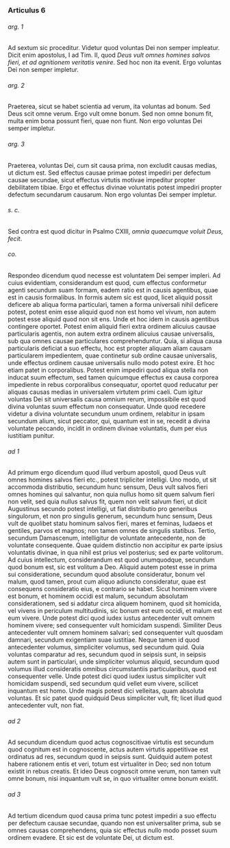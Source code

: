 ### Articulus 6

###### arg. 1
Ad sextum sic proceditur. Videtur quod voluntas Dei non semper impleatur. Dicit enim apostolus, I ad Tim. II, quod *Deus vult omnes homines salvos fieri, et ad agnitionem veritatis venire*. Sed hoc non ita evenit. Ergo voluntas Dei non semper impletur.

###### arg. 2
Praeterea, sicut se habet scientia ad verum, ita voluntas ad bonum. Sed Deus scit omne verum. Ergo vult omne bonum. Sed non omne bonum fit, multa enim bona possunt fieri, quae non fiunt. Non ergo voluntas Dei semper impletur.

###### arg. 3
Praeterea, voluntas Dei, cum sit causa prima, non excludit causas medias, ut dictum est. Sed effectus causae primae potest impediri per defectum causae secundae, sicut effectus virtutis motivae impeditur propter debilitatem tibiae. Ergo et effectus divinae voluntatis potest impediri propter defectum secundarum causarum. Non ergo voluntas Dei semper impletur.

###### s. c.
Sed contra est quod dicitur in Psalmo CXIII, *omnia quaecumque voluit Deus, fecit*.

###### co.
Respondeo dicendum quod necesse est voluntatem Dei semper impleri. Ad cuius evidentiam, considerandum est quod, cum effectus conformetur agenti secundum suam formam, eadem ratio est in causis agentibus, quae est in causis formalibus. In formis autem sic est quod, licet aliquid possit deficere ab aliqua forma particulari, tamen a forma universali nihil deficere potest, potest enim esse aliquid quod non est homo vel vivum, non autem potest esse aliquid quod non sit ens. Unde et hoc idem in causis agentibus contingere oportet. Potest enim aliquid fieri extra ordinem alicuius causae particularis agentis, non autem extra ordinem alicuius causae universalis, sub qua omnes causae particulares comprehenduntur. Quia, si aliqua causa particularis deficiat a suo effectu, hoc est propter aliquam aliam causam particularem impedientem, quae continetur sub ordine causae universalis, unde effectus ordinem causae universalis nullo modo potest exire. Et hoc etiam patet in corporalibus. Potest enim impediri quod aliqua stella non inducat suum effectum, sed tamen quicumque effectus ex causa corporea impediente in rebus corporalibus consequatur, oportet quod reducatur per aliquas causas medias in universalem virtutem primi caeli. Cum igitur voluntas Dei sit universalis causa omnium rerum, impossibile est quod divina voluntas suum effectum non consequatur. Unde quod recedere videtur a divina voluntate secundum unum ordinem, relabitur in ipsam secundum alium, sicut peccator, qui, quantum est in se, recedit a divina voluntate peccando, incidit in ordinem divinae voluntatis, dum per eius iustitiam punitur.

###### ad 1
Ad primum ergo dicendum quod illud verbum apostoli, quod Deus vult omnes homines salvos fieri etc., potest tripliciter intelligi. Uno modo, ut sit accommoda distributio, secundum hunc sensum, Deus vult salvos fieri omnes homines qui salvantur, non quia nullus homo sit quem salvum fieri non velit, sed quia nullus salvus fit, quem non velit salvum fieri, ut dicit Augustinus secundo potest intelligi, ut fiat distributio pro generibus singulorum, et non pro singulis generum, secundum hunc sensum, Deus vult de quolibet statu hominum salvos fieri, mares et feminas, Iudaeos et gentiles, parvos et magnos; non tamen omnes de singulis statibus. Tertio, secundum Damascenum, intelligitur de voluntate antecedente, non de voluntate consequente. Quae quidem distinctio non accipitur ex parte ipsius voluntatis divinae, in qua nihil est prius vel posterius; sed ex parte volitorum. Ad cuius intellectum, considerandum est quod unumquodque, secundum quod bonum est, sic est volitum a Deo. Aliquid autem potest esse in prima sui consideratione, secundum quod absolute consideratur, bonum vel malum, quod tamen, prout cum aliquo adiuncto consideratur, quae est consequens consideratio eius, e contrario se habet. Sicut hominem vivere est bonum, et hominem occidi est malum, secundum absolutam considerationem, sed si addatur circa aliquem hominem, quod sit homicida, vel vivens in periculum multitudinis, sic bonum est eum occidi, et malum est eum vivere. Unde potest dici quod iudex iustus antecedenter vult omnem hominem vivere; sed consequenter vult homicidam suspendi. Similiter Deus antecedenter vult omnem hominem salvari; sed consequenter vult quosdam damnari, secundum exigentiam suae iustitiae. Neque tamen id quod antecedenter volumus, simpliciter volumus, sed secundum quid. Quia voluntas comparatur ad res, secundum quod in seipsis sunt, in seipsis autem sunt in particulari, unde simpliciter volumus aliquid, secundum quod volumus illud consideratis omnibus circumstantiis particularibus, quod est consequenter velle. Unde potest dici quod iudex iustus simpliciter vult homicidam suspendi, sed secundum quid vellet eum vivere, scilicet inquantum est homo. Unde magis potest dici velleitas, quam absoluta voluntas. Et sic patet quod quidquid Deus simpliciter vult, fit; licet illud quod antecedenter vult, non fiat.

###### ad 2
Ad secundum dicendum quod actus cognoscitivae virtutis est secundum quod cognitum est in cognoscente, actus autem virtutis appetitivae est ordinatus ad res, secundum quod in seipsis sunt. Quidquid autem potest habere rationem entis et veri, totum est virtualiter in Deo; sed non totum existit in rebus creatis. Et ideo Deus cognoscit omne verum, non tamen vult omne bonum, nisi inquantum vult se, in quo virtualiter omne bonum existit.

###### ad 3
Ad tertium dicendum quod causa prima tunc potest impediri a suo effectu per defectum causae secundae, quando non est universaliter prima, sub se omnes causas comprehendens, quia sic effectus nullo modo posset suum ordinem evadere. Et sic est de voluntate Dei, ut dictum est.

